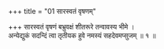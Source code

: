 +++
title = "01 सारस्वतं वृषणम्"

+++
सारस्वतं वृषणं बभ्रुवक्षं शीतरूरे तन्वावस्य भीमे ।  
अन्येद्युकं सदन्दिं त्वा तृतीयक हुवे नमस्यं सहदेवमप्सुजम् ॥ १ ॥